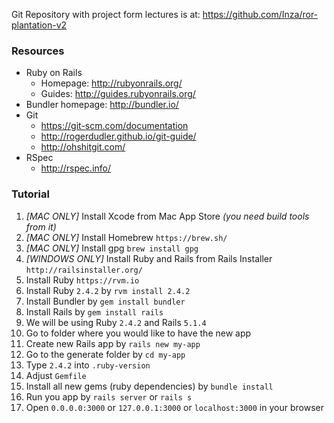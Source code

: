 Git Repository with project form lectures is at: https://github.com/Inza/ror-plantation-v2

### Resources

* Ruby on Rails
  * Homepage: http://rubyonrails.org/
  * Guides: http://guides.rubyonrails.org/
* Bundler homepage: http://bundler.io/
* Git
  * https://git-scm.com/documentation
  * http://rogerdudler.github.io/git-guide/
  * http://ohshitgit.com/
* RSpec
  * http://rspec.info/

### Tutorial

1. *[MAC ONLY]* Install Xcode from Mac App Store *(you need build tools from it)*
2. *[MAC ONLY]* Install Homebrew `https://brew.sh/`
2. *[MAC ONLY]* Install gpg `brew install gpg`
2. *[WINDOWS ONLY]* Install Ruby and Rails from Rails Installer `http://railsinstaller.org/`
3. Install Ruby `https://rvm.io`
4. Install Ruby `2.4.2` by `rvm install 2.4.2`
5. Install Bundler by `gem install bundler`
6. Install Rails by `gem install rails`
7. We will be using Ruby `2.4.2` and Rails `5.1.4`
8. Go to folder where you would like to have the new app
9. Create new Rails app by `rails new my-app`
10. Go to the generate folder by `cd my-app`
11. Type `2.4.2` into `.ruby-version`
12. Adjust `Gemfile`
13. Install all new gems (ruby dependencies) by `bundle install`
14. Run you app by `rails server` or `rails s`
15. Open `0.0.0.0:3000` or `127.0.0.1:3000` or `localhost:3000` in your browser